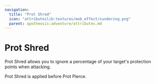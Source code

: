 ```yaml
---
navigation:
  title: "Prot Shred"
  icon: "attributeslib:textures/mob_effect/sundering.png"
  parent: apotheosis:adventure/attributes.md
---
```


# Prot Shred

<Color id="blue">Prot Shred</Color> allows you to ignore a percentage of your target's protection points when attacking.

<Color id="blue">Prot Shred</Color> is applied before <Color id="blue">Prot Pierce</Color>.


